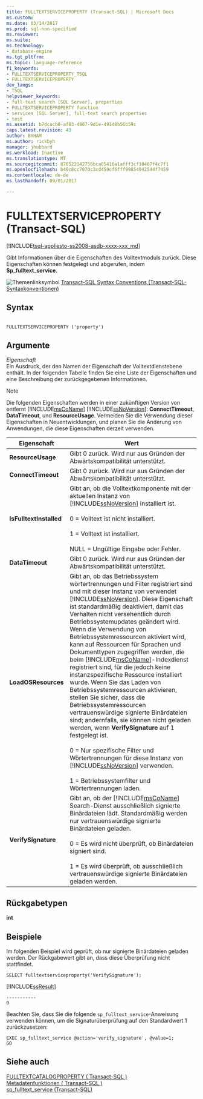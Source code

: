 ```yaml
---
title: FULLTEXTSERVICEPROPERTY (Transact-SQL) | Microsoft Docs
ms.custom: 
ms.date: 03/14/2017
ms.prod: sql-non-specified
ms.reviewer: 
ms.suite: 
ms.technology:
- database-engine
ms.tgt_pltfrm: 
ms.topic: language-reference
f1_keywords:
- FULLTEXTSERVICEPROPERTY_TSQL
- FULLTEXTSERVICEPROPERTY
dev_langs:
- TSQL
helpviewer_keywords:
- full-text search [SQL Server], properties
- FULLTEXTSERVICEPROPERTY function
- services [SQL Server], full-text search properties
- test
ms.assetid: b7dcacb0-af83-4807-9d1e-49148b56b59c
caps.latest.revision: 43
author: BYHAM
ms.author: rickbyh
manager: jhubbard
ms.workload: Inactive
ms.translationtype: MT
ms.sourcegitcommit: 876522142756bca05416a1afff3cf10467f4c7f1
ms.openlocfilehash: b40c8cc7070c3cd459cf6fff99854942544f7459
ms.contentlocale: de-de
ms.lasthandoff: 09/01/2017

---
```

# <a name="fulltextserviceproperty-transact-sql"></a>FULLTEXTSERVICEPROPERTY (Transact-SQL)
[!INCLUDE[tsql-appliesto-ss2008-asdb-xxxx-xxx_md](../../includes/tsql-appliesto-ss2008-asdb-xxxx-xxx-md.md)]

  Gibt Informationen über die Eigenschaften des Volltextmoduls zurück. Diese Eigenschaften können festgelegt und abgerufen, indem **Sp_fulltext_service**.  
  
 ![Themenlinksymbol](../../database-engine/configure-windows/media/topic-link.gif "Topic link icon") [Transact-SQL Syntax Conventions (Transact-SQL-Syntaxkonventionen)](../../t-sql/language-elements/transact-sql-syntax-conventions-transact-sql.md)  
  
## <a name="syntax"></a>Syntax  
  
```  
  
FULLTEXTSERVICEPROPERTY ('property')  
```  
  
## <a name="arguments"></a>Argumente  
 *Eigenschaft*  
 Ein Ausdruck, der den Namen der Eigenschaft der Volltextdienstebene enthält. In der folgenden Tabelle finden Sie eine Liste der Eigenschaften und eine Beschreibung der zurückgegebenen Informationen.  
  
> [!NOTE]  
>  Die folgenden Eigenschaften werden in einer zukünftigen Version von entfernt [!INCLUDE[msCoName](../../includes/msconame-md.md)] [!INCLUDE[ssNoVersion](../../includes/ssnoversion-md.md)]: **ConnectTimeout**, **DataTimeout**, und **ResourceUsage**. Vermeiden Sie die Verwendung dieser Eigenschaften in Neuentwicklungen, und planen Sie die Änderung von Anwendungen, die diese Eigenschaften derzeit verwenden.  
  
|Eigenschaft|Wert|  
|--------------|-----------|  
|**ResourceUsage**|Gibt 0 zurück. Wird nur aus Gründen der Abwärtskompatibilität unterstützt.|  
|**ConnectTimeout**|Gibt 0 zurück. Wird nur aus Gründen der Abwärtskompatibilität unterstützt.|  
|**IsFulltextInstalled**|Gibt an, ob die Volltextkomponente mit der aktuellen Instanz von [!INCLUDE[ssNoVersion](../../includes/ssnoversion-md.md)] installiert ist.<br /><br /> 0 = Volltext ist nicht installiert.<br /><br /> 1 = Volltext ist installiert.<br /><br /> NULL = Ungültige Eingabe oder Fehler.|  
|**DataTimeout**|Gibt 0 zurück. Wird nur aus Gründen der Abwärtskompatibilität unterstützt.|  
|**LoadOSResources**|Gibt an, ob das Betriebssystem wörtertrennungen und Filter registriert sind und mit dieser Instanz von verwendet [!INCLUDE[ssNoVersion](../../includes/ssnoversion-md.md)]. Diese Eigenschaft ist standardmäßig deaktiviert, damit das Verhalten nicht versehentlich durch Betriebssystemupdates geändert wird. Wenn die Verwendung von Betriebssystemressourcen aktiviert wird, kann auf Ressourcen für Sprachen und Dokumenttypen zugegriffen werden, die beim [!INCLUDE[msCoName](../../includes/msconame-md.md)]-Indexdienst registriert sind, für die jedoch keine instanzspezifische Ressource installiert wurde. Wenn Sie das Laden von Betriebssystemressourcen aktivieren, stellen Sie sicher, dass die Betriebssystemressourcen vertrauenswürdige signierte Binärdateien sind; andernfalls, sie können nicht geladen werden, wenn **VerifySignature** auf 1 festgelegt ist.<br /><br /> 0 = Nur spezifische Filter und Wörtertrennungen für diese Instanz von [!INCLUDE[ssNoVersion](../../includes/ssnoversion-md.md)] verwenden.<br /><br /> 1 = Betriebssystemfilter und Wörtertrennungen laden.|  
|**VerifySignature**|Gibt an, ob der [!INCLUDE[msCoName](../../includes/msconame-md.md)] Search-Dienst ausschließlich signierte Binärdateien lädt. Standardmäßig werden nur vertrauenswürdige signierte Binärdateien geladen.<br /><br /> 0 = Es wird nicht überprüft, ob Binärdateien signiert sind.<br /><br /> 1 = Es wird überprüft, ob ausschließlich vertrauenswürdige signierte Binärdateien geladen werden.|  
  
## <a name="return-types"></a>Rückgabetypen  
 **int**  
  
## <a name="examples"></a>Beispiele  
 Im folgenden Beispiel wird geprüft, ob nur signierte Binärdateien geladen werden. Der Rückgabewert gibt an, dass diese Überprüfung nicht stattfindet.  
  
```  
SELECT fulltextserviceproperty('VerifySignature');  
```  
  
 [!INCLUDE[ssResult](../../includes/ssresult-md.md)]  
  
```  
-----------   
0  
```  
  
 Beachten Sie, dass Sie die folgende `sp_fulltext_service`-Anweisung verwenden können, um die Signaturüberprüfung auf den Standardwert 1 zurückzusetzen:  
  
```  
EXEC sp_fulltext_service @action='verify_signature', @value=1;  
GO  
```  
  
## <a name="see-also"></a>Siehe auch  
 [FULLTEXTCATALOGPROPERTY &#40; Transact-SQL &#41;](../../t-sql/functions/fulltextcatalogproperty-transact-sql.md)   
 [Metadatenfunktionen &#40; Transact-SQL &#41;](../../t-sql/functions/metadata-functions-transact-sql.md)   
 [sp_fulltext_service &#40;Transact-SQL&#41;](../../relational-databases/system-stored-procedures/sp-fulltext-service-transact-sql.md)  
  
  

